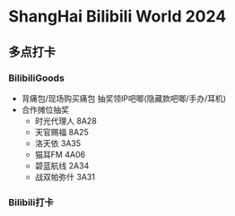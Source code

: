 # ShangHai Bilibili World 2024

## 多点打卡

### BilibiliGoods

- 背痛包/现场购买痛包 抽奖领IP吧唧(隐藏款吧唧/手办/耳机)
- 合作摊位抽奖
  - 时光代理人 8A28
  - 天官赐福 8A25
  - 洛天依 3A35
  - 猫耳FM 4A06
  - 碧蓝航线 2A34
  - 战双帕弥什 3A31

### Bilibili打卡
